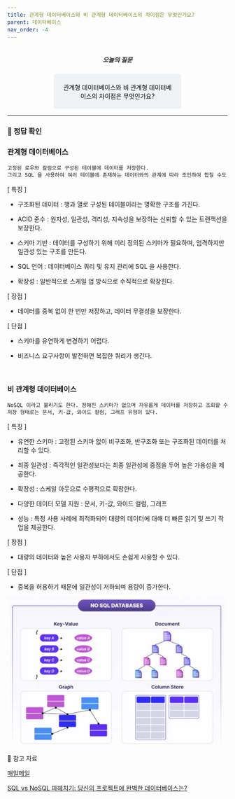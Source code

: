 ```yaml
---
title: 관계형 데이터베이스와 비 관계형 데이터베이스의 차이점은 무엇인가요?
parent: 데이터베이스
nav_order: -4
---
```


<div style="text-align: center; display: flex;
    flex-direction: column;
    align-items: center;">
    <h5>오늘의 질문</h5>
    <div style="color: black; background-color: #F0F3F5; border-radius: 5px; width: 50%; padding: 20px;">
    관계형 데이터베이스와 비 관계형 데이터베이스의 차이점은 무엇인가요?
    </div>
</div>

---

<!-- ### ✏️ 나의 답변
``` markdown
관계형 데이터베이스는 엔티티를 테이블 형태로 저장하고, 엔티티 간의 관계를 외래키로 매핑한다.
비 관계형 데이터베이스는 키-값 쌍의 형태로 데이터를 저장한다.
관계형 데이터베이스에 비해 구조가 단순하기 때문에 속도가 빠른 것이 강점이다.
```

<br> -->

### 📍 정답 확인

### 관계형 데이터베이스

``` markdown
고정된 로우와 칼럼으로 구성된 테이블에 데이터를 저장한다. 
그리고 SQL 을 사용하여 여러 테이블에 존재하는 데이터와의 관계에 따라 조인하여 합칠 수도 있다.
```

[ 특징 ]

- 구조화된 데이터 : 행과 열로 구성된 테이블이라는 명확한 구조를 가진다.

- ACID 준수 : 원자성, 일관성, 격리성, 지속성을 보장하는 신뢰할 수 있는 트랜잭션을 보장한다.

- 스키마 기반 : 데이터를 구성하기 위해 미리 정의된 스키마가 필요하며, 엄격하지만 일관성 있는 구조를 만든다.

- SQL 언어 : 데이터베이스 쿼리 및 유지 관리에 SQL 을 사용한다.

- 확장성 : 일반적으로 스케일 업 방식으로 수직적으로 확장힌다.

[ 장점 ]

- 데이터를 중복 없이 한 번만 저장하고, 데이터 무결성을 보장한다.

[ 단점 ]

- 스키마를 유연하게 변경하기 어렵다.

- 비즈니스 요구사항이 발전하면 복잡한 쿼리가 생긴다.

<br>

### 비 관계형 데이터베이스

``` markdown
NoSQL 이라고 불리기도 한다. 정해진 스키마가 없으며 자유롭게 데이터를 저장하고 조회할 수 있다.
저장 형태로는 문서, 키-값, 와이드 컬럼, 그래프 유형이 있다.
```

[ 특징 ]

- 유연한 스키마 : 고정된 스키마 없이 비구조화, 반구조화 또는 구조화된 데이터를 처리할 수 있다.

- 최종 일관성 : 즉각적인 일관성보다는 최종 일관성에 중점을 두어 높은 가용성을 제공한다.

- 확장성 : 스케일 아웃으로 수평적으로 확장한다.

- 다양한 데이터 모델 지원 : 문서, 키-값, 와이드 컬럼, 그래프

- 성능 : 특정 사용 사례에 최적화되어 대량의 데이터에 대해 더 빠른 읽기 및 쓰기 작업을 제공한다.

[ 장점 ]

- 대량의 데이터와 높은 사용자 부하에서도 손쉽게 사용할 수 있다.

[ 단점 ]

- 중복을 허용하기 때문에 일관성이 저하되며 용량이 증가한다.

<img src="/assets/images/pages/cs/maeil-mail/스크린샷 2025-01-17 오후 12.41.13.png">

<br>

🔖 참고 자료

[매일메일](https://www.maeil-mail.kr/question/131)

[SQL vs NoSQL 파헤치기: 당신의 프로젝트에 완벽한 데이터베이스는?](https://maily.so/devpill/posts/wjzded2yo3p)